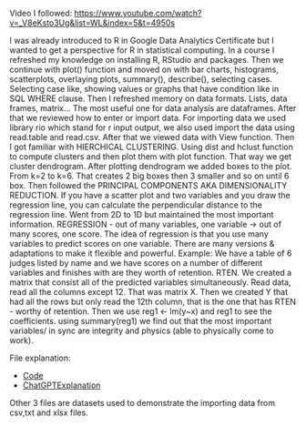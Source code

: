Video I followed: https://www.youtube.com/watch?v=_V8eKsto3Ug&list=WL&index=5&t=4950s

I was already introduced to R in Google Data Analytics Certificate but I wanted to get a perspective for R in statistical computing. In a course I refreshed my knowledge on installing R, RStudio and packages. Then we continue with plot() function and moved on with bar charts, histograms, scatterplots, overlaying plots, summary(), describe(), selecting cases. Selecting case like, showing values or graphs that have condition like in SQL WHERE clause.
Then I refreshed memory on data formats. Lists, data frames, matrix... The most useful one for data analysis are dataframes. After that we reviewed how to enter or import data. For importing data we used library rio which stand for r input output, we also used import the data using read.table and read.csv. After that we viewed data with View function.
Then I got familiar with HIERCHICAL CLUSTERING. Using dist and hclust function to compute clusters and then plot them with plot function. That way we get cluster dendrogram. After plotting dendrogram we added boxes to the plot. From k=2 to k=6. That creates 2 big boxes then 3 smaller and so on until 6 box. 
Then followed the PRINCIPAL COMPONENTS AKA DIMENSIONALITY REDUCTION. If you have a scatter plot and two variables and you draw the regression line, you can calculate the perpendicular distance to the regression line. Went from 2D to 1D but maintained the most important information.
REGRESSION - out of many variables, one variable -> out of many scores, one score. The idea of regression is that you use many variables to predict scores on one variable. There are many versions & adaptations to make it flexible and powerful. Example: We have a table of 6 judges listed by name and we have scores on a number of different variables and finishes with are they worth of retention. RTEN.
We created a matrix that consist all of the predicted variables simultaneously. Read data, read all the columns except 12. That was matrix X. Then we created Y that had all the rows but only read the 12th column, that is the one that has RTEN - worthy of retention.
Then we use reg1 <- lm(y~x) and reg1 to see the coefficients. using summary(reg1) we find out that the most important variables/ in sync are integrity and physics (able to physically come to work).

File explanation:
* [Code](https://github.com/rokzupan1/StatisticalComputingInR/blob/main/R%20-%20Basics%20of%20Statistical%20Computing.R)
* [ChatGPTExplanation](https://github.com/rokzupan1/StatisticalComputingInR/blob/main/Interesting.PNG)

Other 3 files are datasets used to demonstrate the importing data from csv,txt and xlsx files.

